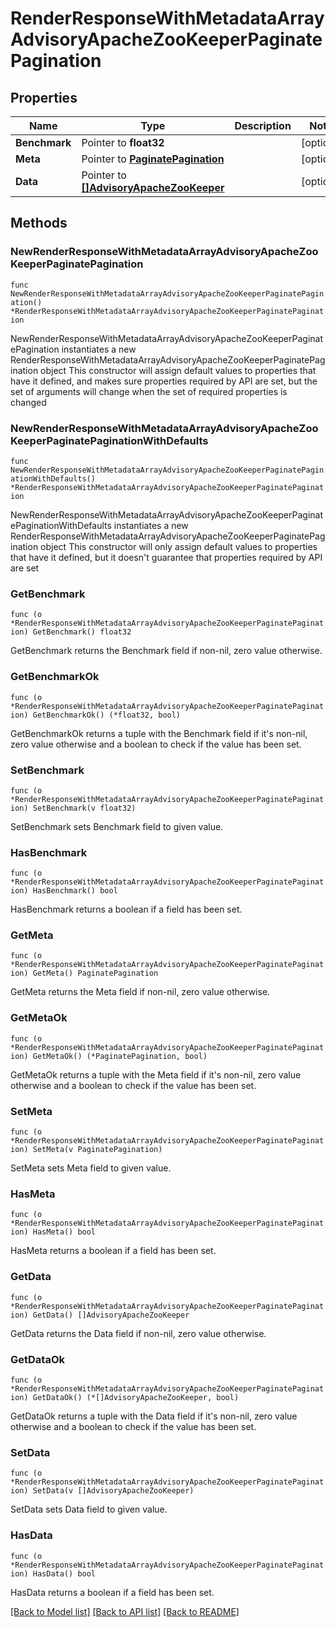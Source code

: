 # RenderResponseWithMetadataArrayAdvisoryApacheZooKeeperPaginatePagination

## Properties

Name | Type | Description | Notes
------------ | ------------- | ------------- | -------------
**Benchmark** | Pointer to **float32** |  | [optional] 
**Meta** | Pointer to [**PaginatePagination**](PaginatePagination.md) |  | [optional] 
**Data** | Pointer to [**[]AdvisoryApacheZooKeeper**](AdvisoryApacheZooKeeper.md) |  | [optional] 

## Methods

### NewRenderResponseWithMetadataArrayAdvisoryApacheZooKeeperPaginatePagination

`func NewRenderResponseWithMetadataArrayAdvisoryApacheZooKeeperPaginatePagination() *RenderResponseWithMetadataArrayAdvisoryApacheZooKeeperPaginatePagination`

NewRenderResponseWithMetadataArrayAdvisoryApacheZooKeeperPaginatePagination instantiates a new RenderResponseWithMetadataArrayAdvisoryApacheZooKeeperPaginatePagination object
This constructor will assign default values to properties that have it defined,
and makes sure properties required by API are set, but the set of arguments
will change when the set of required properties is changed

### NewRenderResponseWithMetadataArrayAdvisoryApacheZooKeeperPaginatePaginationWithDefaults

`func NewRenderResponseWithMetadataArrayAdvisoryApacheZooKeeperPaginatePaginationWithDefaults() *RenderResponseWithMetadataArrayAdvisoryApacheZooKeeperPaginatePagination`

NewRenderResponseWithMetadataArrayAdvisoryApacheZooKeeperPaginatePaginationWithDefaults instantiates a new RenderResponseWithMetadataArrayAdvisoryApacheZooKeeperPaginatePagination object
This constructor will only assign default values to properties that have it defined,
but it doesn't guarantee that properties required by API are set

### GetBenchmark

`func (o *RenderResponseWithMetadataArrayAdvisoryApacheZooKeeperPaginatePagination) GetBenchmark() float32`

GetBenchmark returns the Benchmark field if non-nil, zero value otherwise.

### GetBenchmarkOk

`func (o *RenderResponseWithMetadataArrayAdvisoryApacheZooKeeperPaginatePagination) GetBenchmarkOk() (*float32, bool)`

GetBenchmarkOk returns a tuple with the Benchmark field if it's non-nil, zero value otherwise
and a boolean to check if the value has been set.

### SetBenchmark

`func (o *RenderResponseWithMetadataArrayAdvisoryApacheZooKeeperPaginatePagination) SetBenchmark(v float32)`

SetBenchmark sets Benchmark field to given value.

### HasBenchmark

`func (o *RenderResponseWithMetadataArrayAdvisoryApacheZooKeeperPaginatePagination) HasBenchmark() bool`

HasBenchmark returns a boolean if a field has been set.

### GetMeta

`func (o *RenderResponseWithMetadataArrayAdvisoryApacheZooKeeperPaginatePagination) GetMeta() PaginatePagination`

GetMeta returns the Meta field if non-nil, zero value otherwise.

### GetMetaOk

`func (o *RenderResponseWithMetadataArrayAdvisoryApacheZooKeeperPaginatePagination) GetMetaOk() (*PaginatePagination, bool)`

GetMetaOk returns a tuple with the Meta field if it's non-nil, zero value otherwise
and a boolean to check if the value has been set.

### SetMeta

`func (o *RenderResponseWithMetadataArrayAdvisoryApacheZooKeeperPaginatePagination) SetMeta(v PaginatePagination)`

SetMeta sets Meta field to given value.

### HasMeta

`func (o *RenderResponseWithMetadataArrayAdvisoryApacheZooKeeperPaginatePagination) HasMeta() bool`

HasMeta returns a boolean if a field has been set.

### GetData

`func (o *RenderResponseWithMetadataArrayAdvisoryApacheZooKeeperPaginatePagination) GetData() []AdvisoryApacheZooKeeper`

GetData returns the Data field if non-nil, zero value otherwise.

### GetDataOk

`func (o *RenderResponseWithMetadataArrayAdvisoryApacheZooKeeperPaginatePagination) GetDataOk() (*[]AdvisoryApacheZooKeeper, bool)`

GetDataOk returns a tuple with the Data field if it's non-nil, zero value otherwise
and a boolean to check if the value has been set.

### SetData

`func (o *RenderResponseWithMetadataArrayAdvisoryApacheZooKeeperPaginatePagination) SetData(v []AdvisoryApacheZooKeeper)`

SetData sets Data field to given value.

### HasData

`func (o *RenderResponseWithMetadataArrayAdvisoryApacheZooKeeperPaginatePagination) HasData() bool`

HasData returns a boolean if a field has been set.


[[Back to Model list]](../README.md#documentation-for-models) [[Back to API list]](../README.md#documentation-for-api-endpoints) [[Back to README]](../README.md)


